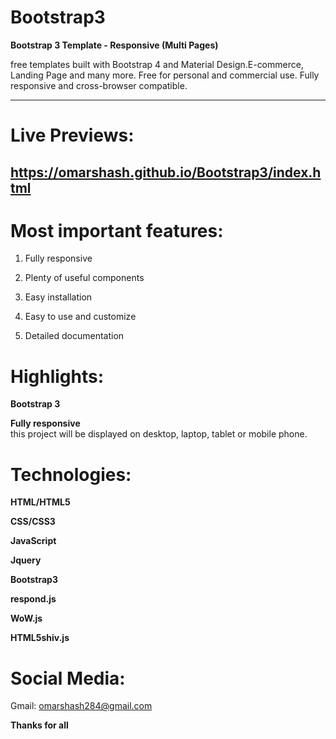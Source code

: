 # Bootstrap3
**Bootstrap 3 Template - Responsive (Multi Pages)**

free templates built with Bootstrap 4 and Material Design.E-commerce, Landing Page and many more. Free for personal and commercial use. Fully responsive and cross-browser compatible.

________

# Live Previews:

## https://omarshash.github.io/Bootstrap3/index.html

# Most important features:

1. Fully responsive

2. Plenty of useful components

3. Easy installation

4. Easy to use and customize

5. Detailed documentation

# Highlights:

**Bootstrap 3**

**Fully responsive**  
this project will be displayed on desktop, laptop, tablet or mobile phone.

# Technologies:

**HTML/HTML5**

**CSS/CSS3**

**JavaScript**

**Jquery**

**Bootstrap3**

**respond.js**

**WoW.js**

**HTML5shiv.js**

# Social Media:  

Gmail: omarshash284@gmail.com

**Thanks for all**
